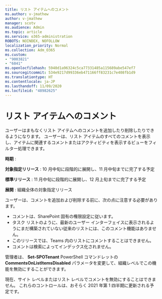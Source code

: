 ```yaml
---
title: リスト アイテムへのコメント
ms.author: v-jmathew
author: v-jmathew
manager: scotv
ms.audience: Admin
ms.topic: article
ms.service: o365-administration
ROBOTS: NOINDEX, NOFOLLOW
localization_priority: Normal
ms.collection: Adm_O365
ms.custom:
- "9003821"
- "6841"
ms.openlocfilehash: 5940d1a96324c5ca77331485a115689abe547ef7
ms.sourcegitcommit: 534e9217d99336eb471166ff83231c7e408fb1d9
ms.translationtype: HT
ms.contentlocale: ja-JP
ms.lasthandoff: 11/09/2020
ms.locfileid: "48982625"
---
```

# <a name="comments-on-list-items"></a>リスト アイテムへのコメント

ユーザーはまもなくリスト アイテムへのコメントを追加したり削除したりできるようになります。 ユーザーは、リスト アイテムのすべてのコメントを表示し、アイテムに関連するコメントまたはアクティビティを表示するビューをフィルター処理できます。

**時期** :

**対象指定リリース** : 10 月中旬に段階的に展開し、11 月中旬までに完了する予定

**標準リリース** : 11 月中旬に段階的に展開し、12 月上旬までに完了する予定

**展開** : 組織全体の対象指定リリース

ユーザーは、コメントを追加および削除する前に、次の点に注意する必要があります。

- コメントは、SharePoint 固有の権限設定に従います。
- タスク リストのように、最新のユーザー インターフェイスに表示されるようにまだ構築されていない従来のリストには、このコメント機能はありません。
- このリリースでは、Teams 内のリストにコメントすることはできません。
- コメントは検索によってインデックス化されません。

管理者は、 **Set-SPOTenant** PowerShell コマンドレットの **CommentsOnListItemsDisabled** パラメータを変更して、組織レベルでこの機能を無効にすることができます。

現在、サイト レベルまたはリスト レベルでコメントを無効にすることはできません。 これらのコントロールは、おそらく 2021 年第 1 四半期に更新される予定です。
